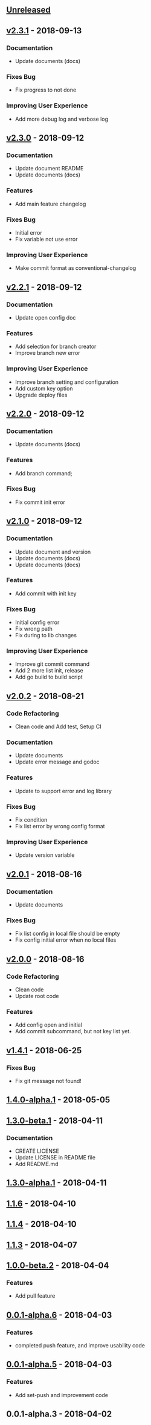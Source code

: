 <a name="unreleased"></a>
## [Unreleased]


<a name="v2.3.1"></a>
## [v2.3.1] - 2018-09-13
### Documentation
- Update documents (docs)

### Fixes Bug
- Fix progress to not done

### Improving User Experience
- Add more debug log and verbose log


<a name="v2.3.0"></a>
## [v2.3.0] - 2018-09-12
### Documentation
- Update document README
- Update documents (docs)

### Features
- Add main feature changelog

### Fixes Bug
- Initial error
- Fix variable not use error

### Improving User Experience
- Make commit format as conventional-changelog


<a name="v2.2.1"></a>
## [v2.2.1] - 2018-09-12
### Documentation
- Update open config doc

### Features
- Add selection for branch creator
- Improve branch new error

### Improving User Experience
- Improve branch setting and configuration
- Add custom key option
- Upgrade deploy files


<a name="v2.2.0"></a>
## [v2.2.0] - 2018-09-12
### Documentation
- Update documents (docs)

### Features
- Add branch command;

### Fixes Bug
- Fix commit init error


<a name="v2.1.0"></a>
## [v2.1.0] - 2018-09-12
### Documentation
- Update document and version
- Update documents (docs)
- Update documents (docs)

### Features
- Add commit with init key

### Fixes Bug
- Initial config error
- Fix wrong path
- Fix during to lib changes

### Improving User Experience
- Improve git commit command
- Add 2 more list init, release
- Add go build to build script


<a name="v2.0.2"></a>
## [v2.0.2] - 2018-08-21
### Code Refactoring
- Clean code and Add test, Setup CI

### Documentation
- Update documents
- Update error message and godoc

### Features
- Update to support error and log library

### Fixes Bug
- Fix condition
- Fix list error by wrong config format

### Improving User Experience
- Update version variable


<a name="v2.0.1"></a>
## [v2.0.1] - 2018-08-16
### Documentation
- Update documents

### Fixes Bug
- Fix list config in local file should be empty
- Fix config initial error when no local files


<a name="v2.0.0"></a>
## [v2.0.0] - 2018-08-16
### Code Refactoring
- Clean code
- Update root code

### Features
- Add config open and initial
- Add commit subcommand, but not key list yet.


<a name="v1.4.1"></a>
## [v1.4.1] - 2018-06-25
### Fixes Bug
- Fix git message not found!


<a name="1.4.0-alpha.1"></a>
## [1.4.0-alpha.1] - 2018-05-05

<a name="1.3.0-beta.1"></a>
## [1.3.0-beta.1] - 2018-04-11
### Documentation
- CREATE LICENSE
- Update LICENSE in README file
- Add README.md


<a name="1.3.0-alpha.1"></a>
## [1.3.0-alpha.1] - 2018-04-11

<a name="1.1.6"></a>
## [1.1.6] - 2018-04-10

<a name="1.1.4"></a>
## [1.1.4] - 2018-04-10

<a name="1.1.3"></a>
## [1.1.3] - 2018-04-07

<a name="1.0.0-beta.2"></a>
## [1.0.0-beta.2] - 2018-04-04
### Features
- Add pull feature


<a name="0.0.1-alpha.6"></a>
## [0.0.1-alpha.6] - 2018-04-03
### Features
- completed push feature, and improve usability code


<a name="0.0.1-alpha.5"></a>
## [0.0.1-alpha.5] - 2018-04-03
### Features
- Add set-push and improvement code


<a name="0.0.1-alpha.3"></a>
## 0.0.1-alpha.3 - 2018-04-02

[Unreleased]: https://github.com/kamontat/gitgo/compare/v2.3.1...HEAD
[v2.3.1]: https://github.com/kamontat/gitgo/compare/v2.3.0...v2.3.1
[v2.3.0]: https://github.com/kamontat/gitgo/compare/v2.2.1...v2.3.0
[v2.2.1]: https://github.com/kamontat/gitgo/compare/v2.2.0...v2.2.1
[v2.2.0]: https://github.com/kamontat/gitgo/compare/v2.1.0...v2.2.0
[v2.1.0]: https://github.com/kamontat/gitgo/compare/v2.0.2...v2.1.0
[v2.0.2]: https://github.com/kamontat/gitgo/compare/v2.0.1...v2.0.2
[v2.0.1]: https://github.com/kamontat/gitgo/compare/v2.0.0...v2.0.1
[v2.0.0]: https://github.com/kamontat/gitgo/compare/v1.4.1...v2.0.0
[v1.4.1]: https://github.com/kamontat/gitgo/compare/1.4.0-alpha.1...v1.4.1
[1.4.0-alpha.1]: https://github.com/kamontat/gitgo/compare/1.3.0-beta.1...1.4.0-alpha.1
[1.3.0-beta.1]: https://github.com/kamontat/gitgo/compare/1.3.0-alpha.1...1.3.0-beta.1
[1.3.0-alpha.1]: https://github.com/kamontat/gitgo/compare/1.1.6...1.3.0-alpha.1
[1.1.6]: https://github.com/kamontat/gitgo/compare/1.1.4...1.1.6
[1.1.4]: https://github.com/kamontat/gitgo/compare/1.1.3...1.1.4
[1.1.3]: https://github.com/kamontat/gitgo/compare/1.0.0-beta.2...1.1.3
[1.0.0-beta.2]: https://github.com/kamontat/gitgo/compare/0.0.1-alpha.6...1.0.0-beta.2
[0.0.1-alpha.6]: https://github.com/kamontat/gitgo/compare/0.0.1-alpha.5...0.0.1-alpha.6
[0.0.1-alpha.5]: https://github.com/kamontat/gitgo/compare/0.0.1-alpha.3...0.0.1-alpha.5
